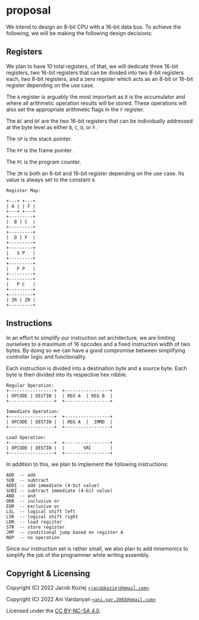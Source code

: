 # proposal

We intend to design an 8-bit CPU with a 16-bit data bus.  To achieve the
following, we will be making the following design decisions:


## Registers

We plan to have 10 total registers, of that, we will dedicate three
16-bit registers, two 16-bit registers that can be divided into two
8-bit registers each, two 8-bit registers, and a zero register which
acts as an 8-bit or 16-bit register depending on the use case.

The `A` register is arguably the most important as it is the accumulator
and where all arithmetic operation results will be stored.  These
operations will also set the appropriate arithmetic flags in the `F`
register.

The `BC` and `DF` are the two 16-bit registers that can be individually
addressed at the byte level as either `B`, `C`, `D`, or `F`.

The `SP` is the stack pointer.

The `FP` is the frame pointer.

The `PC` is the program counter.

The `ZR` is both an 8-bit and 16-bit register depending on the use case.
Its value is always set to the constant `0`.

```
Register Map:

+---+ +---+
| A | | F |
+---+ +---+
+---------+
|  B | C  |
+---------+
+---------+
|  D | F  |
+---------+
+---------+
|   S P   |
+---------+
+---------+
|   F P   |
+---------+
+---------+
|   P C   |
+---------+
+---------+
| ZR | ZR |
+---------+
```


## Instructions

In an effort to simplify our instruction set architecture, we are
limiting ourselves to a maximum of 16 opcodes and a fixed instruction
width of two bytes.  By doing so we can have a good compromise between
simplifying controller logic and functionality.

Each instruction is divided into a destination byte and a source byte.
Each byte is then divided into its respective hex nibble.

```
Regular Operation:
+-----------------+  +-----------------+
| OPCODE | DESTIN |  | REG A  | REG B  |
+-----------------+  +-----------------+

Immediate Operation:
+-----------------+  +-----------------+
| OPCODE | DESTIN |  | REG A  |  IMMD  |
+-----------------+  +-----------------+

Load Operation:
+-----------------+  +-----------------+
| OPCODE | DESTIN |  |       SRC       |
+-----------------+  +-----------------+
```

In addition to this, we plan to implement the following instructions:

```
ADD  -- add
SUB  -- subtract
ADDI -- add immediate (4-bit value)
SUBI -- subtract immediate (4-bit value)
AND  -- and
ORR  -- inclusive or
EOR  -- exclusive or
LSL  -- logical shift left
LSR  -- logical shift right
LDR  -- load register
STR  -- store register
JMP  -- conditional jump based on register A
NOP  -- no operation
```

Since our instruction set is rather small, we also plan to add mnemonics
to simplify the job of the programmer while writing assembly.


## Copyright & Licensing

Copyright (C) 2022  Jacob Koziej [`<jacobkoziej@gmail.com>`]

Copyright (C) 2022  Ani Vardanyan [`<ani.var.2003@gmail.com>`]

Licensed under the [CC BY-NC-SA 4.0].


[`<jacobkoziej@gmail.com>`]: mailto:jacobkoziej@gmail.com
[`<ani.var.2003@gmail.com>`]: mailto:ani.var.2003@gmail.com
[CC BY-NC-SA 4.0]: https://creativecommons.org/licenses/by-nc-sa/4.0/legalcode
